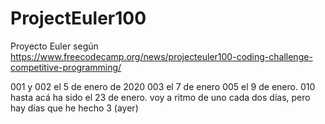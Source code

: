 # ProjectEuler100
Proyecto Euler según https://www.freecodecamp.org/news/projecteuler100-coding-challenge-competitive-programming/

001 y 002 el 5 de enero de 2020
003 el 7 de enero
005 el 9 de enero.
010 hasta acá ha sido el 23 de enero. voy a ritmo de uno cada dos días, pero hay días que he hecho 3 (ayer)

